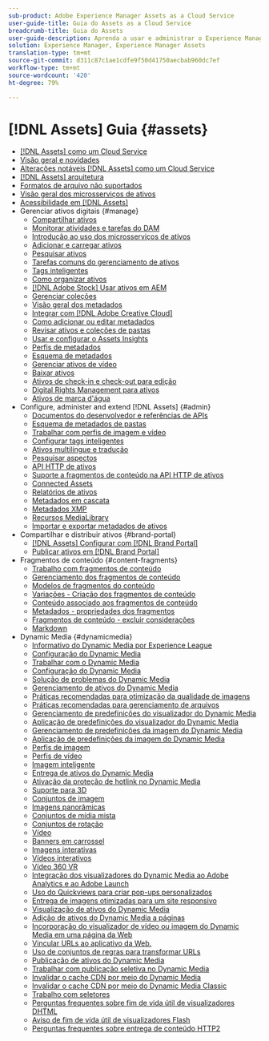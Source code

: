 ```yaml
---
sub-product: Adobe Experience Manager Assets as a Cloud Service
user-guide-title: Guia do Assets as a Cloud Service
breadcrumb-title: Guia do Assets
user-guide-description: Aprenda a usar e administrar o Experience Manager Assets as a Cloud Service.
solution: Experience Manager, Experience Manager Assets
translation-type: tm+mt
source-git-commit: d311c87c1ae1cdfe9f50d41750aecbab960dc7ef
workflow-type: tm+mt
source-wordcount: '420'
ht-degree: 79%

---
```



# [!DNL Assets] Guia {#assets}

+ [[!DNL Assets] como um Cloud Service](/help/assets/home.md)
+ [Visão geral e novidades](overview.md)
+ [Alterações notáveis [!DNL Assets] como um Cloud Service](assets-cloud-changes.md)
+ [[!DNL Assets] arquitetura](architecture.md)
+ [Formatos de arquivo não suportados](file-format-support.md)
+ [Visão geral dos microsserviços de ativos](asset-microservices-overview.md)
+ [Acessibilidade em [!DNL Assets]](accessibility.md)
+ Gerenciar ativos digitais {#manage}
   + [Compartilhar ativos](share-assets.md)
   + [Monitorar atividades e tarefas do DAM](assets-activity-history.md)
   + [Introdução ao uso dos microsserviços de ativos](asset-microservices-configure-and-use.md)
   + [Adicionar e carregar ativos](add-assets.md)
   + [Pesquisar ativos](search-assets.md)
   + [Tarefas comuns do gerenciamento de ativos](manage-digital-assets.md)
   + [Tags inteligentes](smart-tags.md)
   + [Como organizar ativos](organize-assets.md)
   + [ [!DNL Adobe Stock] Usar ativos em AEM](aem-assets-adobe-stock.md)
   + [Gerenciar coleções](manage-collections.md)
   + [Visão geral dos metadados](manage-metadata.md)
   + [Integrar com [!DNL Adobe Creative Cloud]](aem-cc-integration-best-practices.md)
   + [Como adicionar ou editar metadados](meta-edit.md)
   + [Revisar ativos e coleções de pastas](bulk-approval.md)
   + [Usar e configurar o Assets Insights](assets-insights.md)
   + [Perfis de metadados](metadata-profiles.md)
   + [Esquema de metadados](metadata-schemas.md)
   + [Gerenciar ativos de vídeo](manage-video-assets.md)
   + [Baixar ativos](download-assets-from-aem.md)
   + [Ativos de check-in e check-out para edição](check-out-and-submit-assets.md)
   + [Digital Rights Management para ativos](drm.md)
   + [Ativos de marca d&#39;água](watermark-assets.md)
+ Configure, administer and extend [!DNL Assets] {#admin}
   + [Documentos do desenvolvedor e referências de APIs](developer-reference-material-apis.md)
   + [Esquema de metadados de pastas](folder-metadata-schema.md)
   + [Trabalhar com perfis de imagem e vídeo](/help/assets/dynamic-media/about-image-video-profiles.md)
   + [Configurar tags inteligentes](smart-tags-configuration.md)
   + [Ativos multilíngue e tradução](translate-assets.md)
   + [Pesquisar aspectos](search-facets.md)
   + [API HTTP de ativos](mac-api-assets.md)
   + [Suporte a fragmentos de conteúdo na API HTTP de ativos](content-fragments/assets-api-content-fragments.md)
   + [Connected Assets](use-assets-across-connected-assets-instances.md)
   + [Relatórios de ativos](asset-reports.md)
   + [Metadados em cascata](cascading-metadata.md)
   + [Metadados XMP](xmp-metadata.md)
   + [Recursos MediaLibrary](medialibrary.md)
   + [Importar e exportar metadados de ativos](metadata-import-export.md)
+ Compartilhar e distribuir ativos {#brand-portal}
   + [ [!DNL Assets] Configurar com [!DNL Brand Portal]](configure-aem-assets-with-brand-portal.md)
   + [Publicar ativos em [!DNL Brand Portal]](publish-to-brand-portal.md)
+ Fragmentos de conteúdo {#content-fragments}
   + [Trabalho com fragmentos de conteúdo](content-fragments/content-fragments.md)
   + [Gerenciamento dos fragmentos de conteúdo](content-fragments/content-fragments-managing.md)
   + [Modelos de fragmentos do conteúdo](content-fragments/content-fragments-models.md)
   + [Variações - Criação dos fragmentos de conteúdo](content-fragments/content-fragments-variations.md)
   + [Conteúdo associado aos fragmentos de conteúdo](content-fragments/content-fragments-assoc-content.md)
   + [Metadados - propriedades dos fragmentos](content-fragments/content-fragments-metadata.md)
   + [Fragmentos de conteúdo - excluir considerações](content-fragments/content-fragments-delete.md)
   + [Markdown](content-fragments/content-fragments-markdown.md)
+ Dynamic Media {#dynamicmedia}
   + [Informativo do Dynamic Media por Experience League](dynamic-media/dynamic-media-newsletter.md)
   + [Configuração do Dynamic Media](dynamic-media/administering-dynamic-media.md)
   + [Trabalhar com o Dynamic Media](dynamic-media/dynamic-media.md)
   + [Configuração do Dynamic Media](dynamic-media/config-dm.md)
   + [Solução de problemas do Dynamic Media](dynamic-media/troubleshoot-dm.md)
   + [Gerenciamento de ativos do Dynamic Media](dynamic-media/managing-assets.md)
   + [Práticas recomendadas para otimização da qualidade de imagens](dynamic-media/best-practices-for-optimizing-the-quality-of-your-images.md)
   + [Práticas recomendadas para gerenciamento de arquivos](dynamic-media/best-practices-for-file-management.md)
   + [Gerenciamento de predefinições do visualizador do Dynamic Media](dynamic-media/managing-viewer-presets.md)
   + [Aplicação de predefinições do visualizador do Dynamic Media](dynamic-media/viewer-presets.md)
   + [Gerenciamento de predefinições da imagem do Dynamic Media](dynamic-media/managing-image-presets.md)
   + [Aplicação de predefinições da imagem do Dynamic Media](dynamic-media/image-presets.md)
   + [Perfis de imagem](dynamic-media/image-profiles.md)
   + [Perfis de vídeo](dynamic-media/video-profiles.md)
   + [Imagem inteligente](dynamic-media/imaging-faq.md)
   + [Entrega de ativos do Dynamic Media](dynamic-media/delivering-dynamic-media-assets.md)
   + [Ativação da proteção de hotlink no Dynamic Media](dynamic-media/hotlink-protection.md)
   + [Suporte para 3D](dynamic-media/assets-3d.md)
   + [Conjuntos de imagem](dynamic-media/image-sets.md)
   + [Imagens panorâmicas](dynamic-media/panoramic-images.md)
   + [Conjuntos de mídia mista](dynamic-media/mixed-media-sets.md)
   + [Conjuntos de rotação](dynamic-media/spin-sets.md)
   + [Vídeo](dynamic-media/video.md)
   + [Banners em carrossel](dynamic-media/carousel-banners.md)
   + [Imagens interativas](dynamic-media/interactive-images.md)
   + [Vídeos interativos](dynamic-media/interactive-videos.md)
   + [Vídeo 360 VR](dynamic-media/360-video.md)
   + [Integração dos visualizadores do Dynamic Media ao Adobe Analytics e ao Adobe Launch](dynamic-media/launch.md)
   + [Uso do Quickviews para criar pop-ups personalizados](dynamic-media/custom-pop-ups.md)
   + [Entrega de imagens otimizadas para um site responsivo](dynamic-media/responsive-site.md)
   + [Visualização de ativos do Dynamic Media](dynamic-media/previewing-assets.md)
   + [Adição de ativos do Dynamic Media a páginas](dynamic-media/adding-dynamic-media-assets-to-pages.md)
   + [Incorporação do visualizador de vídeo ou imagem do Dynamic Media em uma página da Web](dynamic-media/embed-code.md)
   + [Vincular URLs ao aplicativo da Web.](dynamic-media/linking-urls-to-yourwebapplication.md)
   + [Uso de conjuntos de regras para transformar URLs](dynamic-media/using-rulesets-to-transform-urls.md)
   + [Publicação de ativos do Dynamic Media](dynamic-media/publishing-dynamicmedia-assets.md)
   + [Trabalhar com publicação seletiva no Dynamic Media](dynamic-media/selective-publishing.md)
   + [Invalidar o cache CDN por meio do Dynamic Media](dynamic-media/invalidate-cdn-cache-dynamic-media.md)
   + [Invalidar o cache CDN por meio do Dynamic Media Classic](dynamic-media/invalidate-cdn-cache-dm-classic.md)
   + [Trabalho com seletores](dynamic-media/working-with-selectors.md)
   + [Perguntas frequentes sobre fim de vida útil de visualizadores DHTML ](dynamic-media/dhtml-viewer-endoflifefaqs.md)
   + [Aviso de fim de vida útil de visualizadores Flash](dynamic-media/flash-viewers-eol.md)
   + [Perguntas frequentes sobre entrega de conteúdo HTTP2](dynamic-media/http2faq.md)
